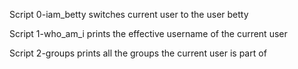 Script 0-iam_betty switches current user to the user betty

Script 1-who_am_i prints the effective username of the current user

Script 2-groups prints all the groups the current user is part of
